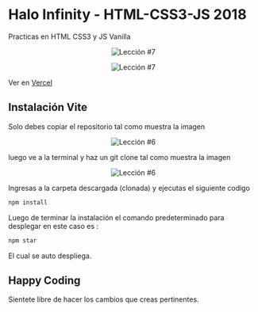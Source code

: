 # Halo Infinity - HTML-CSS3-JS 2018

Practicas en HTML CSS3 y JS Vanilla

<p align="center">
  <img src="https://i.ibb.co/j5Mx40b/Halo-Infinity.gif" alt="Lección #7" />
</p>

<p align="center">
  <img src="https://i.ibb.co/z6874fF/Halo-Infinity-movil.gif" alt="Lección #7" />
</p>

Ver en [Vercel](https://halo-infinity.vercel.app/)


## Instalación Vite

Solo debes copiar el repositorio tal como muestra la imagen

<p align="center">
  <img src="https://i.ibb.co/CPp0nX5/copiar-repo.gif" alt="Lección #6" />
</p>

luego ve a la terminal y haz un git clone tal como muestra la imagen


<p align="center">
  <img src="https://i.ibb.co/Z63C7mf/clonar-repo-1.gif" alt="Lección #6" />
</p>

Ingresas a la carpeta descargada (clonada) y ejecutas el siguiente codigo

```bash
npm install
```

Luego de terminar la instalación el comando predeterminado para desplegar en este caso es :

```bash
npm star
```

El cual se auto despliega.

## Happy Coding

Sientete libre de hacer los cambios que creas pertinentes.